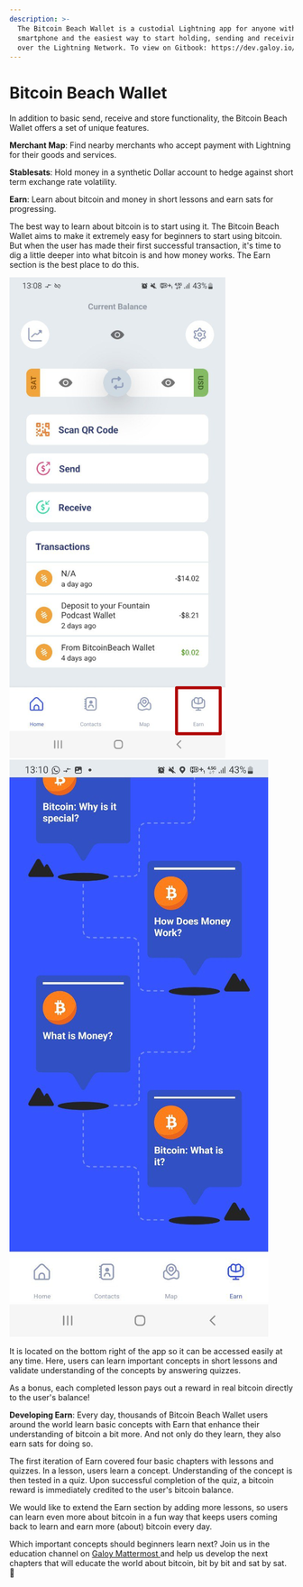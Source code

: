```yaml
---
description: >-
  The Bitcoin Beach Wallet is a custodial Lightning app for anyone with a mobile
  smartphone and the easiest way to start holding, sending and receiving bitcoin
  over the Lightning Network. To view on Gitbook: https://dev.galoy.io/galoy-earn/
---
```


# Bitcoin Beach Wallet

In addition to basic send, receive and store functionality, the Bitcoin Beach Wallet offers a set of unique features.

**Merchant Map**: Find nearby merchants who accept payment with Lightning for their goods and services.

**Stablesats**: Hold money in a synthetic Dollar account to hedge against short term exchange rate volatility.&#x20;

**Earn**: Learn about bitcoin and money in short lessons and earn sats for progressing.&#x20;

The best way to learn about bitcoin is to start using it. The Bitcoin Beach Wallet aims to make it extremely easy for beginners to start using bitcoin. But when the user has made their first successful transaction, it's time to dig a little deeper into what bitcoin is and how money works. The Earn section is the best place to do this.&#x20;

![](.gitbook/assets/g1018.png)![](<.gitbook/assets/image (20).png>)

It is located on the bottom right of the app so it can be accessed easily at any time. Here, users can learn important concepts in short lessons and validate understanding of the concepts by answering quizzes.&#x20;

As a bonus, each completed lesson pays out a reward in real bitcoin directly to the user's balance!

**Developing Earn**: Every day, thousands of Bitcoin Beach Wallet users around the world learn basic concepts with Earn that enhance their understanding of bitcoin a bit more. And not only do they learn, they also earn sats for doing so.

The first iteration of Earn covered four basic chapters with lessons and quizzes. In a lesson, users learn a concept. Understanding of the concept is then tested in a quiz. Upon successful completion of the quiz, a bitcoin reward is immediately credited to the user's bitcoin balance.&#x20;

We would like to extend the Earn section by adding more lessons, so users can learn even more about bitcoin in a fun way that keeps users coming back to learn and earn more (about) bitcoin every day.&#x20;

Which important concepts should beginners learn next? Join us in the education channel on [Galoy Mattermost ](https://chat.galoy.io/galoy/channels/education)and help us develop the next chapters that will educate the world about bitcoin, bit by bit and sat by sat. 🧡

